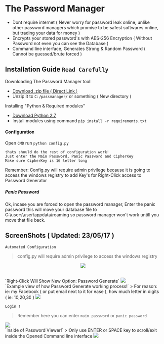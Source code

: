 # The Password Manager
 * Dont require internet ( Never worry for password leak online, unlike other password managers which promise to be safest softwares online, but trading your data for money ) 
 * Encrypts your stored password's with AES-256 Encryption ( Without Password not even you can see the Database )
 * Command line interface, Generates Strong & Random Password ( Cannot be guessed/brute forced )

## Installation Guide `Read Carefully`
Downloading The Password Manager tool
* [Download .zip file ( Direct Link )](https://codeload.github.com/roothaxor/The-Password-Manager/zip/master)
* Unzip it to `C:/passmanager/` or something ( New directory )

Installing "Python & Required modules"

* [Download Python 2.7](https://www.python.org/downloads/windows/)
* Install modules using command `pip install -r requirements.txt` 

#### Configuration
Open `CMD` run `python config.py`
```
thats should do the rest of configuration work!
Just enter the Main Password, Panic Password and CipherKey
Make sure CipherKey is 16 letter long
```
Remember: Config.py will require admin privilege because it is going to access the windows registry to add Key's for Right-Click access to Password Generator
##### Panic Password

Ok, incase you are forced to open the password manager, Enter the panic password
this will move your database file to C:\users\user\appdata\roaming
so password manager won't work untill you move that file back.

## ScreenShots ( Updated: 23/05/17 )
`Automated Configuration`
> config.py will require admin privilege to access the windows registry
<p align="center">
  <img src="https://github.com/roothaxor/The-Password-Manager/blob/master/Screenshots/config.png">
</p>

</br>
`Right-Click Will Show New Option: Password Generate`
<img src="https://github.com/roothaxor/The-Password-Manager/blob/master/Screenshots/right_click.png">

</br>
`Example view of how Password Generate working process!`
> For reason: ie: my Facebook ( or put email next to it for ease ), how much letter in digits ( ie: 10,20,30 )
<img src="https://github.com/roothaxor/The-Password-Manager/blob/master/Screenshots/pass_gen.png">
</br>

`Login !`
> Remember here you can enter `main password` or `panic password`
<img src="https://github.com/roothaxor/The-Password-Manager/blob/master/Screenshots/pass_view.png">

</br>
`Inside of Password Viewer!`
> Only use ENTER or SPACE key to scroll/exit inside the Opened Command line interface
<img src="https://github.com/roothaxor/The-Password-Manager/blob/master/Screenshots/pass_view_example.png">
